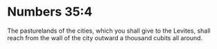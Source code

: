 # Numbers 35:4

The pasturelands of the cities, which you shall give to the Levites, shall reach from the wall of the city outward a thousand cubits all around.

